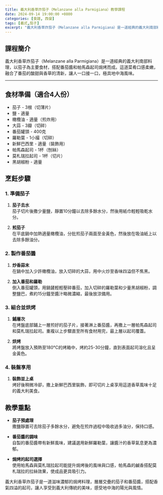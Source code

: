 ```yaml
---
title: 義大利香草炸茄子（Melanzane alla Parmigiana）教學課程
date: 2024-09-14 19:00:00 +0800
categories: [食譜, 西餐]
tags: [義式,茄子] 
excerpt: "義大利香草炸茄子（Melanzane alla Parmigiana）是一道經典的義大利南部料理，以茄子為主要食材，搭配番茄醬和帕馬森起司焗烤而成。這道菜肴口感柔嫩，融合了番茄的酸甜與香草的清新，讓人一口接一口，極具地中海風味"
---
```


## 課程簡介  
義大利香草炸茄子（Melanzane alla Parmigiana）是一道經典的義大利南部料理，以茄子為主要食材，搭配番茄醬和帕馬森起司焗烤而成。這道菜肴口感柔嫩，融合了番茄的酸甜與香草的清新，讓人一口接一口，極具地中海風味。

---

## 食材準備（適合4人份）

- 茄子 - 3根（切薄片）
- 鹽 - 適量
- 橄欖油 - 適量（煎炸用）
- 大蒜 - 3瓣（切碎）
- 番茄罐頭 - 400克
- 羅勒葉 - 1小撮（切碎）
- 新鮮巴西里 - 適量（裝飾用）
- 帕馬森起司 - 1杯（刨絲）
- 莫札瑞拉起司 - 1杯（切片）
- 黑胡椒粉 - 適量

## 烹飪步驟

### 1. **準備茄子**

1. **茄子去水**  
   茄子切片後撒少量鹽，靜置10分鐘以去除多餘水分，然後用紙巾輕輕吸乾水分。

2. **煎茄子**  
   在平底鍋中加熱適量橄欖油，分批煎茄子兩面至金黃色，然後放在吸油紙上以去除多餘油分。

### 2. **製作番茄醬**

1. **炒香蒜末**  
   在鍋中加入少許橄欖油，放入切碎的大蒜，用中火炒至香味四溢但不焦黑。

2. **加入番茄和羅勒**  
   倒入番茄罐頭，用鍋鏟輕輕壓碎番茄，加入切碎的羅勒葉和少量黑胡椒粉，調整鹽巴，煮約15分鐘至醬汁略微濃縮，最後放涼備用。

### 3. **組合並烘烤**

1. **鋪層次**  
   在烤盤底部鋪上一層煎好的茄子片，接著淋上番茄醬，再撒上一層帕馬森起司和莫札瑞拉起司。重複以上步驟直至所有食材用完，最上層以起司覆蓋。

2. **烘烤**  
   將烤盤放入預熱至180°C的烤箱中，烤約25-30分鐘，直到表面起司溶化且呈金黃色。

### 4. **裝盤享用**

1. **裝飾並上桌**  
   烤好後稍微冷卻，撒上新鮮巴西里裝飾，即可切片上桌享用這道香草風味十足的義大利美食。

## 教學重點

- **茄子預處理**  
  撒鹽靜置可去除茄子多餘水分，避免在煎炸過程中吸收過多油分，保持口感。

- **番茄醬的調味**  
  自製的番茄醬帶有新鮮風味，建議選用新鮮羅勒葉，讓醬汁的香草氣息更為濃郁。

- **焗烤的起司選擇**  
  使用帕馬森與莫札瑞拉起司能提升焗烤後的風味與口感，帕馬森的鹹香搭配莫札瑞拉的拉絲效果，使成品更具吸引力。

義大利香草炸茄子是一道滋味濃郁的焗烤料理，層層交疊的茄子和番茄醬，搭配香氣四溢的起司，讓人享受到義大利傳統的美味，感受地中海的陽光與風情。
